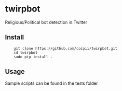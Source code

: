 # twirpbot
Religious/Political bot detection in Twitter

## Install
```
    git clone https://github.com/cozpii/twirpbot.git
    cd twirpbot
    sudo pip install .
```
## Usage
Sample scripts can be found in the tests folder
